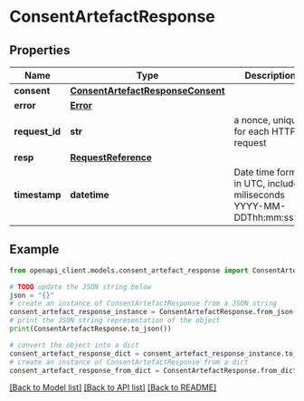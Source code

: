 # ConsentArtefactResponse


## Properties

Name | Type | Description | Notes
------------ | ------------- | ------------- | -------------
**consent** | [**ConsentArtefactResponseConsent**](ConsentArtefactResponseConsent.md) |  | [optional] 
**error** | [**Error**](Error.md) |  | [optional] 
**request_id** | **str** | a nonce, unique for each HTTP request | 
**resp** | [**RequestReference**](RequestReference.md) |  | 
**timestamp** | **datetime** | Date time format in UTC, includes miliseconds YYYY-MM-DDThh:mm:ss.vZ | 

## Example

```python
from openapi_client.models.consent_artefact_response import ConsentArtefactResponse

# TODO update the JSON string below
json = "{}"
# create an instance of ConsentArtefactResponse from a JSON string
consent_artefact_response_instance = ConsentArtefactResponse.from_json(json)
# print the JSON string representation of the object
print(ConsentArtefactResponse.to_json())

# convert the object into a dict
consent_artefact_response_dict = consent_artefact_response_instance.to_dict()
# create an instance of ConsentArtefactResponse from a dict
consent_artefact_response_from_dict = ConsentArtefactResponse.from_dict(consent_artefact_response_dict)
```
[[Back to Model list]](../README.md#documentation-for-models) [[Back to API list]](../README.md#documentation-for-api-endpoints) [[Back to README]](../README.md)


